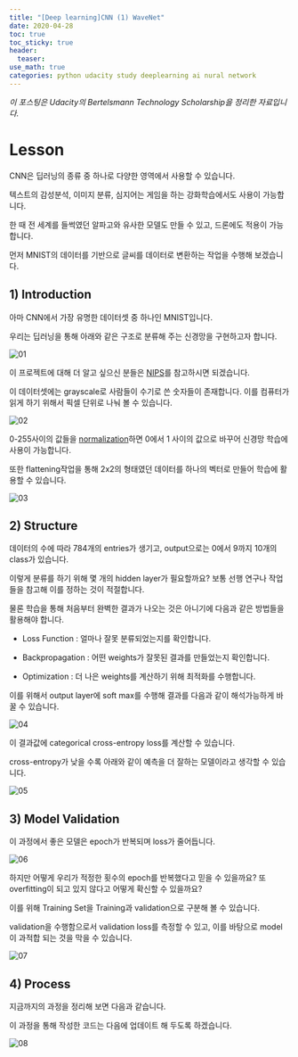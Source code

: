 ```yaml
---
title: "[Deep learning]CNN (1) WaveNet"
date: 2020-04-28
toc: true
toc_sticky: true
header:
  teaser: 
use_math: true
categories: python udacity study deeplearning ai nural network
---
```


*이 포스팅은 Udacity의 Bertelsmann Technology Scholarship을 정리한 자료입니다.*  

# Lesson 

CNN은 딥러닝의 종류 중 하나로 다양한 영역에서 사용할 수 있습니다.

텍스트의 감성분석, 이미지 분류, 심지어는 게임을 하는 강화학습에서도 사용이 가능합니다.

한 때 전 세계를 들썩였던 알파고와 유사한 모델도 만들 수 있고, 드론에도 적용이 가능합니다. 

먼저 MNIST의 데이터를 기반으로 글씨를 데이터로 변환하는 작업을 수행해 보겠습니다.


## 1) Introduction


아마 CNN에서 가장 유명한 데이터셋 중 하나인 MNIST입니다. 

우리는 딥러닝을 통해 아래와 같은 구조로 분류해 주는 신경망을 구현하고자 합니다. 

![01](https://drive.google.com/uc?id=1UyMdaaLB1s11BIV7q6RRvl0vRNN_NUhP)

이 프로젝트에 대해 더 알고 싶으신 분들은 [NIPS](https://www.kaggle.com/benhamner/nips-papers)를 참고하시면 되겠습니다.

이 데이터셋에는 grayscale로 사람들이 수기로 쓴 숫자들이 존재합니다. 이를 컴퓨터가 읽게 하기 위해서 픽셀 단위로 나눠 볼 수 있습니다.

![02](https://drive.google.com/uc?id=1DYFDpUeB7Ysmh9eowX2MO0k2ABrvJSKR)

0-255사이의 값들을 [normalization](https://pytorch.org/docs/stable/torchvision/transforms.html#transforms-on-torch-tensor)하면 0에서 1 사이의 값으로 바꾸어 신경망 학습에 사용이 가능합니다.

또한 flattening작업을 통해 2x2의 형태였던 데이터를 하나의 벡터로 만들어 학습에 활용할 수 있습니다.

![03](https://drive.google.com/uc?id=1ENvVnPuYn25LHSY4WkDwFeMi2sbQrM6Q)


## 2) Structure

데이터의 수에 따라 784개의 entries가 생기고, output으로는 0에서 9까지 10개의 class가 있습니다.

이렇게 분류를 하기 위해 몇 개의 hidden layer가 필요할까요? 보통 선행 연구나 작업들을 참고해 이를 정하는 것이 적절합니다.

물론 학습을 통해 처음부터 완벽한 결과가 나오는 것은 아니기에 다음과 같은 방법들을 활용해야 합니다.

* Loss Function : 얼마나 잘못 분류되었는지를 확인합니다.

* Backpropagation : 어떤 weights가 잘못된 결과를 만들었는지 확인합니다.

* Optimization : 더 나은 weights를 계산하기 위해 최적화를 수행합니다.

이를 위해서 output layer에 soft max를 수행해 결과를 다음과 같이 해석가능하게 바꿀 수 있습니다.

![04](https://drive.google.com/uc?id=1BbghHAusBoozglu5G5Me0w0yttCsYztG)

이 결과값에 categorical cross-entropy loss를 계산할 수 있습니다. 

cross-entropy가 낮을 수록 아래와 같이 예측을 더 잘하는 모델이라고 생각할 수 있습니다.

![05](https://drive.google.com/uc?id=1E6r6lWQKE8I3RXvMIzJcYxAnaF2B72Yp)


## 3) Model Validation


이 과정에서 좋은 모델은 epoch가 반복되며 loss가 줄어듭니다.

![06](https://drive.google.com/uc?id=1KHS3z6jjShrJFD9MEX2qERgWJGr-l_UD)

하지만 어떻게 우리가 적정한 횟수의 epoch를 반복했다고 믿을 수 있을까요? 또 overfitting이 되고 있지 않다고 어떻게 확신할 수 있을까요?

이를 위해 Training Set을 Training과 validation으로 구분해 볼 수 있습니다.

validation을 수행함으로서 validation loss를 측정할 수 있고, 이를 바탕으로 model이 과적합 되는 것을 막을 수 있습니다.

![07](https://drive.google.com/uc?id=1nDZAjphObjRIGjNxOHqdVK0p97FBSDqa)


## 4) Process 

지금까지의 과정을 정리해 보면 다음과 같습니다.

이 과정을 통해 작성한 코드는 다음에 업데이트 해 두도록 하겠습니다. 

![08](https://drive.google.com/uc?id=1_-V8_o6PaFjzvtRhsaAo96WxPjoA7cEY)
